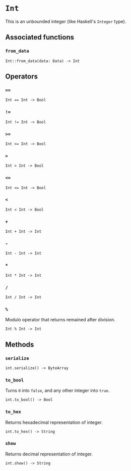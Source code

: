 # `Int`

This is an unbounded integer (like Haskell's `Integer` type).

## Associated functions

### `from_data`

```helios
Int::from_data(data: Data) -> Int
```

## Operators

### `==`

```helios
Int == Int -> Bool
```

### `!=`

```helios
Int != Int -> Bool
```

### `>=`

```helios
Int >= Int -> Bool
```

### `>`

```helios
Int > Int -> Bool
```

### `<=`

```helios
Int <= Int -> Bool
```

### `<`

```helios
Int < Int -> Bool
```

### `+`

```helios
Int + Int -> Int
```

### `-`

```helios
Int - Int -> Int
```

### `*`

```helios
Int * Int -> Int
```

### `/`

```helios
Int / Int -> Int
```

### `%`

Modulo operator that returns remained after division.

```helios
Int % Int -> Int
```

## Methods

### `serialize`

```helios
int.serialize() -> ByteArray
```

### `to_bool`

Turns `0` into `false`, and any other integer into `true`.

```helios
int.to_bool() -> Bool
```

### `to_hex`

Returns hexadecimal representation of integer.

```helios
int.to_hex() -> String
```

### `show`

Returns decimal representation of integer.

```helios
int.show() -> String
```